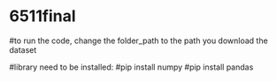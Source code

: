 # 6511final
#to run the code, change the folder_path to the path you download the dataset

#library need to be installed:
#pip install numpy
#pip install pandas
